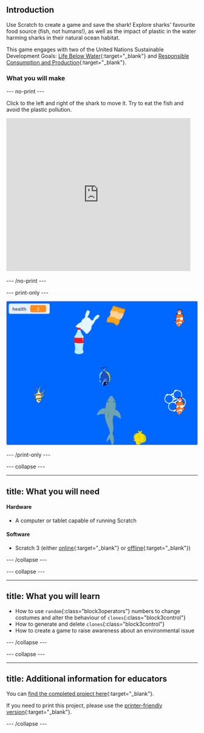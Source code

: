 ## Introduction

Use Scratch to create a game and save the shark! Explore sharks' favourite food source (fish, not humans!), as well as the impact of plastic in the water harming sharks in their natural ocean habitat.

This game engages with two of the United Nations Sustainable Development Goals: [Life Below Water](https://www.undp.org/content/undp/en/home/sustainable-development-goals/goal-14-life-below-water.html){:target="\_blank"} and [Responsible Consumption and Production](https://www.undp.org/content/undp/en/home/sustainable-development-goals/goal-12-responsible-consumption-and-production.html){:target="\_blank"}.

### What you will make

--- no-print ---

Click to the left and right of the shark to move it. Try to eat the fish and avoid the plastic pollution.

<div class="scratch-preview">
<iframe src="https://scratch.mit.edu/projects/416171540/embed" allowtransparency="true" width="485" height="402" frameborder="0" scrolling="no" allowfullscreen></iframe>
</div>

--- /no-print ---

--- print-only ---

![Complete project](images/complete.png)

--- /print-only ---

--- collapse ---

---
title: What you will need
---
#### Hardware

+ A computer or tablet capable of running Scratch

#### Software

+ Scratch 3 (either [online](https://scratch.mit.edu/){:target="_blank"} or [offline](https://scratch.mit.edu/download){:target="_blank"})

--- /collapse ---

--- collapse ---

---
title: What you will learn
---

+ How to use `random`{:class="block3operators"} numbers to change costumes and alter the behaviour of `clones`{:class="block3control"}
+ How to generate and delete `clones`{:class="block3control"} 
+ How to create a game to raise awareness about an environmental issue

--- /collapse ---

--- collapse ---

---
title: Additional information for educators
---

You can [find the completed project here](http://rpf.io/p/en/save-the-shark-get){:target="_blank"}.

If you need to print this project, please use the [printer-friendly version](https://projects.raspberrypi.org/en/projects/save-the-shark/print){:target="_blank"}.

--- /collapse ---
